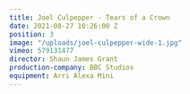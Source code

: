 ```yaml
---
title: Joel Culpepper - Tears of a Crown
date: 2021-08-27 10:26:00 Z
position: 3
image: "/uploads/joel-culpepper-wide-1.jpg"
vimeo: 579131477
director: Shaun James Grant
production-company: BBC Studios
equipment: Arri Alexa Mini
---
```


